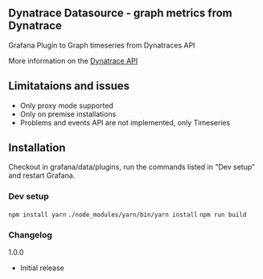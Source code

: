 ## Dynatrace Datasource - graph metrics from Dynatrace

Grafana Plugin to Graph timeseries from Dynatraces API

More information on the [Dynatrace API](https://www.dynatrace.com/support/help/dynatrace-api/timeseries/how-do-i-fetch-the-metrics-of-monitored-entities/)


## Limitataions and issues

- Only proxy mode supported
- Only on premise installations
- Problems and events API are not implemented, only Timeseries


## Installation

Checkout in grafana/data/plugins, run the commands listed in "Dev setup" and restart Grafana.


### Dev setup

`npm install yarn`
`./node_modules/yarn/bin/yarn install`
`npm run build`


### Changelog

1.0.0
- Initial release
